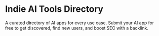 # Indie AI Tools Directory

A curated directory of AI apps for every use case. Submit your AI app for free to get discovered, find new users, and boost SEO with a backlink.
